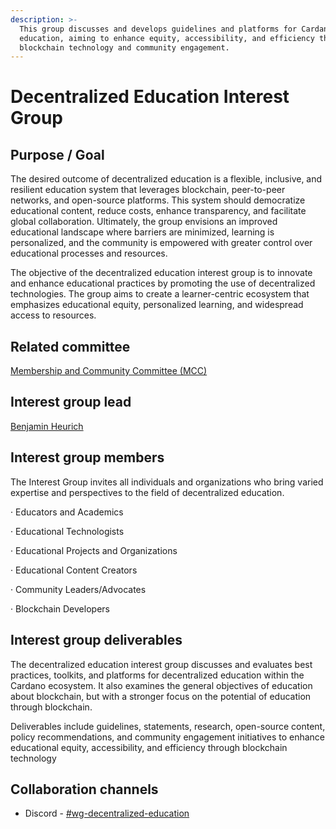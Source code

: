 ```yaml
---
description: >-
  This group discusses and develops guidelines and platforms for Cardano-based
  education, aiming to enhance equity, accessibility, and efficiency through
  blockchain technology and community engagement.
---
```


# Decentralized Education Interest Group

## Purpose / Goal

The desired outcome of decentralized education is a flexible, inclusive, and resilient education system that leverages blockchain, peer-to-peer networks, and open-source platforms. This system should democratize educational content, reduce costs, enhance transparency, and facilitate global collaboration. Ultimately, the group envisions an improved educational landscape where barriers are minimized, learning is personalized, and the community is empowered with greater control over educational processes and resources.

The objective of the decentralized education interest group is to innovate and enhance educational practices by promoting the use of decentralized technologies. The group aims to create a learner-centric ecosystem that emphasizes educational equity, personalized learning, and widespread access to resources.

## Related committee

[Membership and Community Committee (MCC)](https://app.gitbook.com/o/Prbm1mtkwSsGWSvG1Bfd/s/ZqouSToCJnFmpkx5WZw5/ "mention")

## Interest group lead

[Benjamin Heurich](https://app.gitbook.com/u/7c70moG3wndRieTpStYhuCqeI8s2)

## Interest group members

The Interest Group invites all individuals and organizations who bring varied expertise and perspectives to the field of decentralized education.

·       Educators and Academics

·       Educational Technologists

·       Educational Projects and Organizations

·       Educational Content Creators

·       Community Leaders/Advocates

·       Blockchain Developers

## Interest group deliverables

The decentralized education interest group discusses and evaluates best practices, toolkits, and platforms for decentralized education within the Cardano ecosystem. It also examines the general objectives of education about blockchain, but with a stronger focus on the potential of education through blockchain.

Deliverables include guidelines, statements, research, open-source content, policy recommendations, and community engagement initiatives to enhance educational equity, accessibility, and efficiency through blockchain technology

## Collaboration channels&#x20;

* Discord - [#wg-decentralized-education](https://discordapp.com/channels/1136727663583698984/1201446491517108254)
